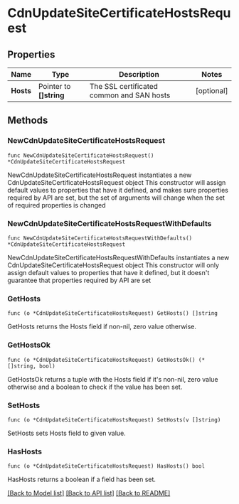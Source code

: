 # CdnUpdateSiteCertificateHostsRequest

## Properties

Name | Type | Description | Notes
------------ | ------------- | ------------- | -------------
**Hosts** | Pointer to **[]string** | The SSL certificated common and SAN hosts | [optional] 

## Methods

### NewCdnUpdateSiteCertificateHostsRequest

`func NewCdnUpdateSiteCertificateHostsRequest() *CdnUpdateSiteCertificateHostsRequest`

NewCdnUpdateSiteCertificateHostsRequest instantiates a new CdnUpdateSiteCertificateHostsRequest object
This constructor will assign default values to properties that have it defined,
and makes sure properties required by API are set, but the set of arguments
will change when the set of required properties is changed

### NewCdnUpdateSiteCertificateHostsRequestWithDefaults

`func NewCdnUpdateSiteCertificateHostsRequestWithDefaults() *CdnUpdateSiteCertificateHostsRequest`

NewCdnUpdateSiteCertificateHostsRequestWithDefaults instantiates a new CdnUpdateSiteCertificateHostsRequest object
This constructor will only assign default values to properties that have it defined,
but it doesn't guarantee that properties required by API are set

### GetHosts

`func (o *CdnUpdateSiteCertificateHostsRequest) GetHosts() []string`

GetHosts returns the Hosts field if non-nil, zero value otherwise.

### GetHostsOk

`func (o *CdnUpdateSiteCertificateHostsRequest) GetHostsOk() (*[]string, bool)`

GetHostsOk returns a tuple with the Hosts field if it's non-nil, zero value otherwise
and a boolean to check if the value has been set.

### SetHosts

`func (o *CdnUpdateSiteCertificateHostsRequest) SetHosts(v []string)`

SetHosts sets Hosts field to given value.

### HasHosts

`func (o *CdnUpdateSiteCertificateHostsRequest) HasHosts() bool`

HasHosts returns a boolean if a field has been set.


[[Back to Model list]](../README.md#documentation-for-models) [[Back to API list]](../README.md#documentation-for-api-endpoints) [[Back to README]](../README.md)


